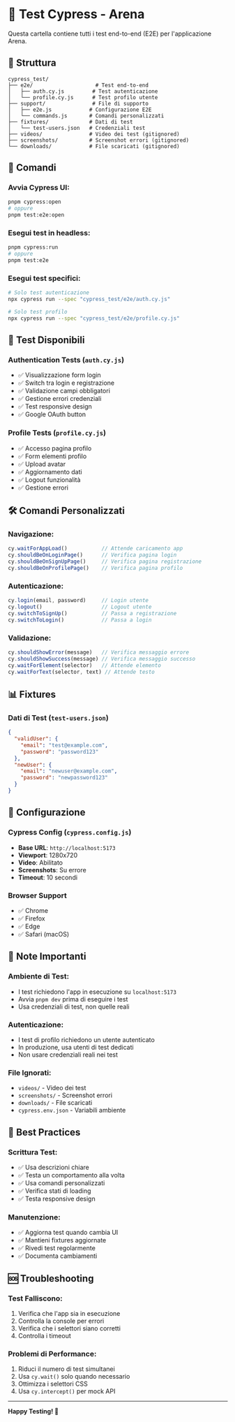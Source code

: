 # 🧪 Test Cypress - Arena

Questa cartella contiene tutti i test end-to-end (E2E) per l'applicazione Arena.

## 📁 Struttura

```
cypress_test/
├── e2e/                    # Test end-to-end
│   ├── auth.cy.js         # Test autenticazione
│   └── profile.cy.js      # Test profilo utente
├── support/               # File di supporto
│   ├── e2e.js            # Configurazione E2E
│   └── commands.js       # Comandi personalizzati
├── fixtures/             # Dati di test
│   └── test-users.json   # Credenziali test
├── videos/               # Video dei test (gitignored)
├── screenshots/          # Screenshot errori (gitignored)
└── downloads/            # File scaricati (gitignored)
```

## 🚀 Comandi

### **Avvia Cypress UI:**
```bash
pnpm cypress:open
# oppure
pnpm test:e2e:open
```

### **Esegui test in headless:**
```bash
pnpm cypress:run
# oppure
pnpm test:e2e
```

### **Esegui test specifici:**
```bash
# Solo test autenticazione
npx cypress run --spec "cypress_test/e2e/auth.cy.js"

# Solo test profilo
npx cypress run --spec "cypress_test/e2e/profile.cy.js"
```

## 🧪 Test Disponibili

### **Authentication Tests (`auth.cy.js`)**
- ✅ Visualizzazione form login
- ✅ Switch tra login e registrazione
- ✅ Validazione campi obbligatori
- ✅ Gestione errori credenziali
- ✅ Test responsive design
- ✅ Google OAuth button

### **Profile Tests (`profile.cy.js`)**
- ✅ Accesso pagina profilo
- ✅ Form elementi profilo
- ✅ Upload avatar
- ✅ Aggiornamento dati
- ✅ Logout funzionalità
- ✅ Gestione errori

## 🛠️ Comandi Personalizzati

### **Navigazione:**
```javascript
cy.waitForAppLoad()           // Attende caricamento app
cy.shouldBeOnLoginPage()      // Verifica pagina login
cy.shouldBeOnSignUpPage()     // Verifica pagina registrazione
cy.shouldBeOnProfilePage()    // Verifica pagina profilo
```

### **Autenticazione:**
```javascript
cy.login(email, password)     // Login utente
cy.logout()                   // Logout utente
cy.switchToSignUp()           // Passa a registrazione
cy.switchToLogin()            // Passa a login
```

### **Validazione:**
```javascript
cy.shouldShowError(message)   // Verifica messaggio errore
cy.shouldShowSuccess(message) // Verifica messaggio successo
cy.waitForElement(selector)   // Attende elemento
cy.waitForText(selector, text) // Attende testo
```

## 📊 Fixtures

### **Dati di Test (`test-users.json`)**
```json
{
  "validUser": {
    "email": "test@example.com",
    "password": "password123"
  },
  "newUser": {
    "email": "newuser@example.com",
    "password": "newpassword123"
  }
}
```

## 🔧 Configurazione

### **Cypress Config (`cypress.config.js`)**
- **Base URL**: `http://localhost:5173`
- **Viewport**: 1280x720
- **Video**: Abilitato
- **Screenshots**: Su errore
- **Timeout**: 10 secondi

### **Browser Support**
- ✅ Chrome
- ✅ Firefox
- ✅ Edge
- ✅ Safari (macOS)

## 🚨 Note Importanti

### **Ambiente di Test:**
- I test richiedono l'app in esecuzione su `localhost:5173`
- Avvia `pnpm dev` prima di eseguire i test
- Usa credenziali di test, non quelle reali

### **Autenticazione:**
- I test di profilo richiedono un utente autenticato
- In produzione, usa utenti di test dedicati
- Non usare credenziali reali nei test

### **File Ignorati:**
- `videos/` - Video dei test
- `screenshots/` - Screenshot errori
- `downloads/` - File scaricati
- `cypress.env.json` - Variabili ambiente

## 🎯 Best Practices

### **Scrittura Test:**
- ✅ Usa descrizioni chiare
- ✅ Testa un comportamento alla volta
- ✅ Usa comandi personalizzati
- ✅ Verifica stati di loading
- ✅ Testa responsive design

### **Manutenzione:**
- ✅ Aggiorna test quando cambia UI
- ✅ Mantieni fixtures aggiornate
- ✅ Rivedi test regolarmente
- ✅ Documenta cambiamenti

## 🆘 Troubleshooting

### **Test Falliscono:**
1. Verifica che l'app sia in esecuzione
2. Controlla la console per errori
3. Verifica che i selettori siano corretti
4. Controlla i timeout

### **Problemi di Performance:**
1. Riduci il numero di test simultanei
2. Usa `cy.wait()` solo quando necessario
3. Ottimizza i selettori CSS
4. Usa `cy.intercept()` per mock API

---

**Happy Testing! 🎉**
